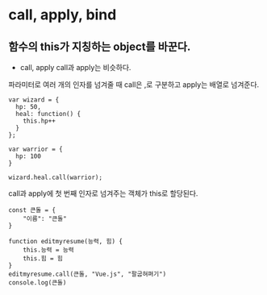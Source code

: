 call, apply, bind
====================
함수의 this가 지칭하는 object를 바꾼다.
------------
- call, apply
call과 apply는 비슷하다. 


파라미터로 여러 개의 인자를 넘겨줄 때 call은 ,로 구분하고 apply는 배열로 넘겨준다.

```
var wizard = {
  hp: 50,
  heal: function() {
    this.hp++
  }
};

var warrior = {
  hp: 100
}

wizard.heal.call(warrior);
```
call과 apply에 첫 번째 인자로 넘겨주는 객체가 this로 할당된다.

```
const 큰돌 = {
    "이름": "큰돌"
}

function editmyresume(능력, 힘) {
    this.능력 = 능력
    this.힘 = 힘
} 
editmyresume.call(큰돌, "Vue.js", "팔굽혀펴기") 
console.log(큰돌)
```
